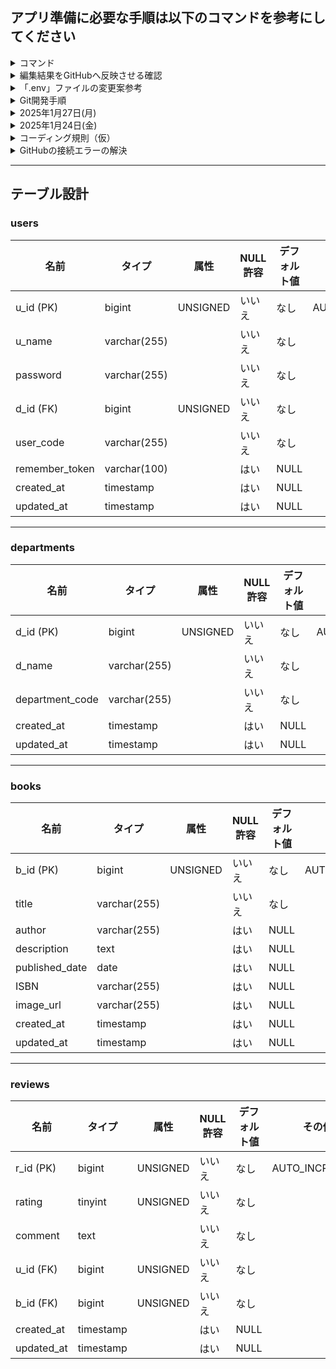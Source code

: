 
## アプリ準備に必要な手順は以下のコマンドを参考にしてください
<details>
<summary>コマンド</summary>


パッケージのインストール
```
composer install
```

環境設定ファイルの作成
```
cp .env.example .env
```

アプリケーションキーの生成
```
php artisan key:generate
```

データベースの設定(.envファイル)
```
DB_CONNECTION=mysql
DB_HOST=127.0.0.1
DB_PORT=3306
DB_DATABASE=データベース名
DB_USERNAME=ユーザー名
DB_PASSWORD=パスワード

```

データベースマイグレーション
```
php artisan migrate

```

シーダー実行
```
php artisan db:seed
```


↓これは必要ではないです↓（キャッシュのクリア）
```
php artisan config:clear
php artisan cache:clear
php artisan route:clear
php artisan view:clear

```


</details>

<details><summary>編集結果をGitHubへ反映させる確認</summary>    
1. 事前準備:   現在の作業すべてを一旦コミットしておく => プッシュする

■ステージング
```
git add .
```

■コミット
```
git commit -m "新しいブランチを作成するためにコミット"
```

■プル
```
git pull origin main
```
準備完了


2. 各々がローカル環境のmainブランチにて、以下の[]内に`OK`を入力し、`add => commit => push` する

- [] リーダー
- [OK] サブリーダー
- [] ドキュメント管理
- [] 書記

<details>
<summary>上記2.`add => commit => push`の手順(詳細)</summary>
    
#0. 現在のブランチを確認する(*が現在のブランチ)
    
```    
git branch
```

#1. 編集してみる
README.mdファイルに`OK`と入力

```md
- [OK] リーダー
```

#2. ステージングする(コミットするファイルを登録する)

```
git add README.md
```

#3. コミットする（登録したファイルの変更履歴をローカルリポジトリに記録する）

```
git commit -m "OKを追加"
```

#4. プッシュする（ローカルリポジトリの変更をリモートリポジトリへ反映させる）

```
git push
```
#5. GitHub(リモートリポジトリ[origin/main])に変更が反映された

#6. 他の人の変更をリモートリポジトリからローカルリポジトリに取り込む(プル)

```
git pull origin main
```

#7. VSCodeにて他の人の変更が取り込まれたことを確認できる
README.md
```
- [OK] リーダー
- [OK] サブリーダー
- [OK] ドキュメント管理
- [OK] 書記

```
##### 以上 ###############

</details>
    
</details>


<details><summary>「.env」ファイルの変更案参考</summary>

    
24: DB_CONNECTION=mysql

25: DB_HOST=127.0.0.1

26: DB_PORT=3306

27: DB_DATABASE=book_management_db

28: DB_USERNAME=bookuser

29: DB_PASSWORD=bookpassword    

31: ~~SESSION_DRIVER=database~~

31:=> SESSION_DRIVER=file 



</details>





<details><summary>Git開発手順</summary>
以下は、Gitを使用して4人のチームが機能ごとにブランチを分けて開発を進める手順です。git-flowは使用せず、mainブランチと機能ブランチの2つの関係で行います。

### 1. リポジトリのクローン
まず、リポジトリをクローンします。
```bash
git clone <リポジトリURL>
cd <リポジトリ名>
```

### 2. ブランチの作成
各メンバーは自分の機能ブランチを作成します。
```bash
git checkout -b feature/<機能名>
```

### 3. 開発作業
各自の機能ブランチで開発を進めます。
```bash
git add .
git commit -m "Add <機能名> feature"
```

### 4. リモートリポジトリへのプッシュ
作業が完了したら、リモートリポジトリにプッシュします。
```bash
git push origin feature/<機能名>
```

### 5. プルリクエストの作成
GitHubなどのプラットフォームでプルリクエストを作成し、mainブランチへのマージをリクエストします。

### 6. コードレビューとマージ
他のメンバーがコードレビューを行い、問題がなければmainブランチにマージします。

### 7. mainブランチの更新
mainブランチを最新の状態に保つために、定期的にmainブランチをプルします。
```bash
git checkout main
git pull origin main
```

### 8. 機能ブランチの更新
mainブランチの変更を自分の機能ブランチに取り込みます。
```bash
git checkout feature/<機能名>
git merge main
```

### 9. コンフリクトの解消
マージ時にコンフリクトが発生した場合は、手動で解消します。
```bash
# コンフリクトを解消した後
git add .
git commit -m "Resolve merge conflicts"
```

### 10. 繰り返し
上記の手順を繰り返して開発を進めます。

これで、各メンバーが機能ごとにブランチを分けて開発を進めながら、mainブランチに随時更新していくことができます。

</details>




<details><summary>2025年1月27日(月)</summary>
    - GitHubは、SSHの設定を行うことで解決
    - Seederは保留し、明日使えるように努める
    - 1/31(金)の発表について、1班は4番目PM13:00 ~ 13:25
    - はじめの5分で、1月生向けに「訓練で学んできたこと」「語句の説明」「応用課題に向けての話」など.
        （Java, HTML/CSS, JavaScript, PHP(Laravel), データベースについて） 
    - パワーポイントで発表：　発表者、PC操作１、パワーポイント作成２名とした。
</details>


<details><summary>2025年1月24日(金)</summary>
    - GitHubのエラーは、再度新しいリポジトリをpublicで作成することで解決
    - 招待されたメールから「Accept invitation」を押下を忘れていたかも

</details>


<details>
<summary>
 コーディング規則（仮）
</summary>
    

本プロジェクトのコーディング規則は、以下の通り。

## 要約

「クラス名やファイル名はパスカルケース」「関数・変数名はキャメルケース」「定数は大文字スネークケース」と覚えてすればよい。

### 1. **クラス名**

-   **パスカルケース（PascalCase）**を使用。
-   単語の先頭を大文字にし、単語間に区切り文字を使わない。
-   例:
    ```php
    class UserProfile {}
    class BookManager {}
    ```

---

### 2. **メソッド名**

-   **キャメルケース（camelCase）**を使用。
-   最初の単語を小文字にし、それ以降の単語の先頭を大文字に。
-   例:
    ```php
    public function getUserName() {}
    public function calculateTotal() {}
    ```

---

### 3. **変数名**

-   **キャメルケース（camelCase）**を使用。
-   メソッド名と同じルール。
-   例:
    ```php
    $userName = 'John';
    $totalAmount = 100;
    ```

---

### 4. **定数名**

-   **全て大文字（UPPER_SNAKE_CASE）**で、単語間はアンダースコア（\_）で区切る。
-   例:
    ```php
    const MAX_USERS = 100;
    const API_KEY = 'your-api-key';
    ```

---

### 5. **名前空間とクラス**

-   名前空間は**パスカルケース**。
-   フォルダ構造と対応させる。
-   例:

    ```php
    namespace App\Services;

    class UserService {}
    ```

---

### 6. **ファイル名**

-   クラス名に一致させ、**パスカルケース**を使用。
-   例:
    ファイル名: `UserProfile.php`

---

</details>


<details>
<summary>
    GitHubの接続エラーの解決
</summary>    
リモートURLを更新
GitHubリポジトリのリモートURLを更新して、パーソナルアクセストークンを使用できるようにする。

~~git remote set-url origin https://[your_token]@github.com/[your-username]/hello-world-app.git~~


```
git remote set-url origin https://{USER}:{ACCESS_TOKEN}@github.com/{REPOSITORY}.git
```
</details>


---

## テーブル設計

### users
| 名前             | タイプ           | 属性       | NULL許容 | デフォルト値 | その他          |
|------------------|------------------|------------|------|--------------|-----------------|
| u_id (PK)          | bigint          | UNSIGNED   | いいえ | なし         | AUTO_INCREMENT  |
| u_name           | varchar(255)    |            | いいえ | なし         |                 |
| password         | varchar(255)    |            | いいえ | なし         |                 |
| d_id (FK)        | bigint          | UNSIGNED   | いいえ | なし         |                 |
| user_code        | varchar(255)    |            | いいえ | なし         |                 |
| remember_token   | varchar(100)    |            | はい   | NULL         |                 |
| created_at       | timestamp       |            | はい   | NULL         |                 |
| updated_at       | timestamp       |            | はい   | NULL         |                 |

---

### departments
| 名前              | タイプ           | 属性       | NULL許容 | デフォルト値 | その他          |
|-------------------|------------------|------------|------|--------------|-----------------|
| d_id (PK)           | bigint          | UNSIGNED   | いいえ | なし         | AUTO_INCREMENT  |
| d_name            | varchar(255)    |            | いいえ | なし         |                 |
| department_code   | varchar(255)    |            | いいえ | なし         |                 |
| created_at        | timestamp       |            | はい   | NULL         |                 |
| updated_at        | timestamp       |            | はい   | NULL         |                 |

---

### books
| 名前              | タイプ           | 属性       | NULL許容 | デフォルト値 | その他          |
|-------------------|------------------|------------|------|--------------|-----------------|
| b_id (PK)           | bigint          | UNSIGNED   | いいえ | なし         | AUTO_INCREMENT  |
| title             | varchar(255)    |            | いいえ | なし         |                 |
| author            | varchar(255)    |            | はい   | NULL         |                 |
| description       | text            |            | はい   | NULL         |                 |
| published_date    | date            |            | はい   | NULL         |                 |
| ISBN              | varchar(255)    |            | はい   | NULL         |                 |
| image_url         | varchar(255)    |            | はい   | NULL         |                 |
| created_at        | timestamp       |            | はい   | NULL         |                 |
| updated_at        | timestamp       |            | はい   | NULL         |                 |

---

### reviews

| 名前              | タイプ           | 属性       | NULL許容 | デフォルト値 | その他          |
|-------------------|------------------|------------|------|--------------|-----------------|
| r_id (PK)           | bigint          | UNSIGNED   | いいえ | なし         | AUTO_INCREMENT  |
| rating            | tinyint         | UNSIGNED   | いいえ | なし         |                 |
| comment           | text            |            | いいえ | なし         |                 |
| u_id (FK) | bigint          | UNSIGNED   | いいえ | なし         |                 |
| b_id (FK) | bigint          | UNSIGNED   | いいえ | なし         |                 |
| created_at        | timestamp       |            | はい   | NULL         |                 |
| updated_at        | timestamp       |            | はい   | NULL         |                 |





